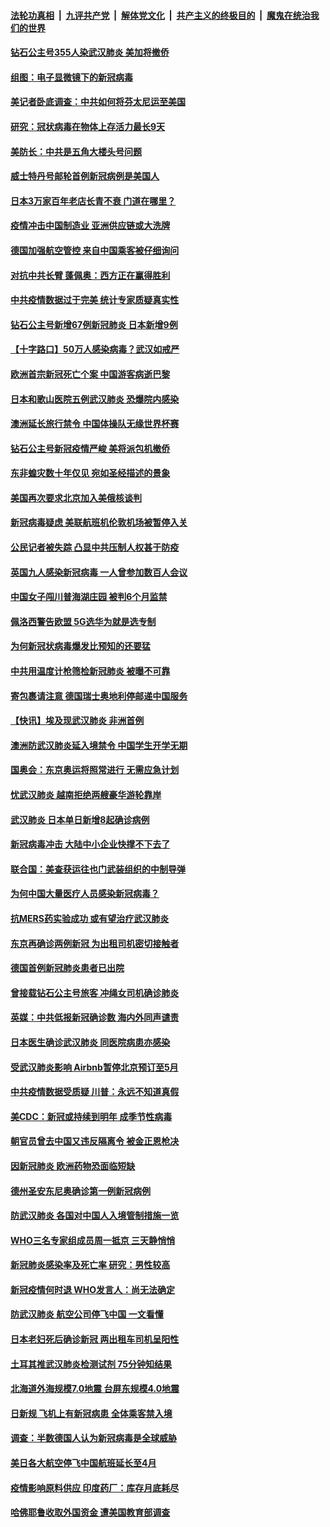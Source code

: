 ####  [法轮功真相](../../../../basic/blob/master/README.md?t=02161413) &nbsp;|&nbsp; [九评共产党](../../../../9ping.md/blob/master/README.md?t=02161413) &nbsp;|&nbsp; [解体党文化](../../../../jtdwh.md/blob/master/README.md?t=02161413)  &nbsp;|&nbsp; [共产主义的终极目的](../../../../gczydzjmd.md/blob/master/README.md?t=02161413) &nbsp;|&nbsp; [魔鬼在统治我们的世界](../../../../mgztzwmdsj.md/blob/master/README.md?t=02161413) 

#### [钻石公主号355人染武汉肺炎 美加将撤侨](../pages/nsc418/n11872392.md?t=02161413) 

#### [组图：电子显微镜下的新冠病毒](../pages/nsc418/n11872057.md?t=02161413) 

#### [美记者卧底调查：中共如何将芬太尼运至美国](../pages/nsc418/n11871821.md?t=02161413) 

#### [研究：冠状病毒在物体上存活力最长9天](../pages/nsc418/n11871871.md?t=02161413) 

#### [美防长：中共是五角大楼头号问题](../pages/nsc418/n11871768.md?t=02161413) 

#### [威士特丹号邮轮首例新冠病例是美国人](../pages/nsc418/n11871731.md?t=02161413) 

#### [日本3万家百年老店长青不衰 门道在哪里？](../pages/nsc418/n11871670.md?t=02161413) 

#### [疫情冲击中国制造业 亚洲供应链或大洗牌](../pages/nsc418/n11871629.md?t=02161413) 

#### [德国加强航空管控 来自中国乘客被仔细询问](../pages/nsc418/n11871572.md?t=02161413) 

#### [对抗中共长臂 蓬佩奥：西方正在赢得胜利](../pages/nsc418/n11871500.md?t=02161413) 

#### [中共疫情数据过于完美 统计专家质疑真实性](../pages/nsc418/n11870197.md?t=02161413) 

#### [钻石公主号新增67例新冠肺炎 日本新增9例](../pages/nsc418/n11871311.md?t=02161413) 

#### [【十字路口】50万人感染病毒？武汉如戒严](../pages/nsc418/n11870405.md?t=02161413) 

#### [欧洲首宗新冠死亡个案 中国游客病逝巴黎](../pages/nsc418/n11871247.md?t=02161413) 

#### [日本和歌山医院五例武汉肺炎 恐爆院内感染](../pages/nsc418/n11871128.md?t=02161413) 

#### [澳洲延长旅行禁令 中国体操队无缘世界杯赛](../pages/nsc418/n11870446.md?t=02161413) 

#### [钻石公主号新冠疫情严峻 美将派包机撤侨](../pages/nsc418/n11870505.md?t=02161413) 

#### [东非蝗灾数十年仅见 宛如圣经描述的景象](../pages/nsc418/n11870398.md?t=02161413) 

#### [美国再次要求北京加入美俄核谈判](../pages/nsc418/n11870138.md?t=02161413) 

#### [新冠病毒疑虑 美联航班机伦敦机场被暂停入关](../pages/nsc418/n11870015.md?t=02161413) 

#### [公民记者被失踪 凸显中共压制人权甚于防疫](../pages/nsc418/n11870042.md?t=02161413) 

#### [英国九人感染新冠病毒 一人曾参加数百人会议](../pages/nsc418/n11869987.md?t=02161413) 

#### [中国女子闯川普海湖庄园 被判6个月监禁](../pages/nsc418/n11869919.md?t=02161413) 

#### [佩洛西警告欧盟 5G选华为就是选专制](../pages/nsc418/n11869898.md?t=02161413) 

#### [为何新冠状病毒爆发比预知的还要猛](../pages/nsc418/n11869828.md?t=02161413) 

#### [中共用温度计枪筛检新冠肺炎 被曝不可靠](../pages/nsc418/n11869707.md?t=02161413) 

#### [寄包裹请注意 德国瑞士奥地利停邮递中国服务](../pages/nsc418/n11869727.md?t=02161413) 

#### [【快讯】埃及现武汉肺炎 非洲首例](../pages/nsc418/n11869766.md?t=02161413) 

#### [澳洲防武汉肺炎延入境禁令 中国学生开学无期](../pages/nsc418/n11869546.md?t=02161413) 

#### [国奥会：东京奥运将照常进行 无需应急计划](../pages/nsc418/n11869422.md?t=02161413) 

#### [忧武汉肺炎 越南拒绝两艘豪华游轮靠岸](../pages/nsc418/n11867444.md?t=02161413) 

#### [武汉肺炎 日本单日新增8起确诊病例](../pages/nsc418/n11869272.md?t=02161413) 

#### [新冠病毒冲击 大陆中小企业快撑不下去了](../pages/nsc418/n11869259.md?t=02161413) 

#### [联合国：美查获运往也门武装组织的中制导弹](../pages/nsc418/n11868677.md?t=02161413) 

#### [为何中国大量医疗人员感染新冠病毒？](../pages/nsc418/n11869001.md?t=02161413) 

#### [抗MERS药实验成功 或有望治疗武汉肺炎](../pages/nsc418/n11868912.md?t=02161413) 

#### [东京再确诊两例新冠 为出租司机密切接触者](../pages/nsc418/n11868770.md?t=02161413) 

#### [德国首例新冠肺炎患者已出院](../pages/nsc418/n11868714.md?t=02161413) 

#### [曾接载钻石公主号旅客 冲绳女司机确诊肺炎](../pages/nsc418/n11868610.md?t=02161413) 

#### [英媒：中共低报新冠确诊数 海内外同声谴责](../pages/nsc418/n11867421.md?t=02161413) 

#### [日本医生确诊武汉肺炎 同医院病患亦感染](../pages/nsc418/n11867779.md?t=02161413) 

#### [受武汉肺炎影响 Airbnb暂停北京预订至5月](../pages/nsc418/n11867428.md?t=02161413) 

#### [中共疫情数据受质疑 川普：永远不知道真假](../pages/nsc418/n11867195.md?t=02161413) 

#### [美CDC：新冠或持续到明年 成季节性病毒](../pages/nsc418/n11867279.md?t=02161413) 

#### [朝官员曾去中国又违反隔离令 被金正恩枪决](../pages/nsc418/n11867087.md?t=02161413) 

#### [因新冠肺炎 欧洲药物恐面临短缺](../pages/nsc418/n11867036.md?t=02161413) 

#### [德州圣安东尼奥确诊第一例新冠病例](../pages/nsc418/n11867194.md?t=02161413) 

#### [防武汉肺炎 各国对中国人入境管制措施一览](../pages/nsc418/n11838726.md?t=02161413) 

#### [WHO三名专家组成员周一抵京 三天静悄悄](../pages/nsc418/n11866947.md?t=02161413) 

#### [新冠肺炎感染率及死亡率 研究：男性较高](../pages/nsc418/n11866956.md?t=02161413) 

#### [新冠疫情何时退 WHO发言人：尚无法确定](../pages/nsc418/n11866864.md?t=02161413) 

#### [防武汉肺炎 航空公司停飞中国 一文看懂](../pages/nsc418/n11866800.md?t=02161413) 

#### [日本老妇死后确诊新冠 两出租车司机呈阳性](../pages/nsc418/n11866755.md?t=02161413) 

#### [土耳其推武汉肺炎检测试剂 75分钟知结果](../pages/nsc418/n11866520.md?t=02161413) 

#### [北海道外海规模7.0地震 台屏东规模4.0地震](../pages/nsc418/n11866262.md?t=02161413) 

#### [日新规 飞机上有新冠病患 全体乘客禁入境](../pages/nsc418/n11866233.md?t=02161413) 

#### [调查：半数德国人认为新冠病毒是全球威胁](../pages/nsc418/n11866687.md?t=02161413) 

#### [美日各大航空停飞中国航班延长至4月](../pages/nsc418/n11865980.md?t=02161413) 

#### [疫情影响原料供应 印度药厂：库存月底耗尽](../pages/nsc418/n11865151.md?t=02161413) 

#### [哈佛耶鲁收取外国资金 遭美国教育部调查](../pages/nsc418/n11864950.md?t=02161413) 

